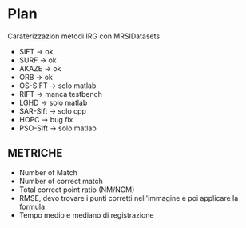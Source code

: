 # Plan
Caraterizzazion metodi IRG con MRSIDatasets
- SIFT -> ok
- SURF -> ok
- AKAZE -> ok
- ORB -> ok
- OS-SIFT -> solo matlab
- RIFT  -> manca testbench
- LGHD -> solo matlab 
- SAR-Sift -> solo cpp
- HOPC -> bug fix
- PSO-Sift -> solo matlab

## METRICHE
- Number of Match
- Number of correct match
- Total correct point ratio (NM/NCM)
- RMSE, devo trovare i punti corretti nell'immagine e poi applicare la formula
- Tempo medio e mediano di registrazione
